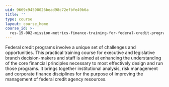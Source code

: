 ```yaml
---
uid: 9669c94590026bead98c72efbfe49b6a
title: ''
type: course
layout: course_home
course_id: >-
  res-15-002-mission-metrics-finance-training-for-federal-credit-program-professionals-summer-2016
---
```

Federal credit programs involve a unique set of challenges and opportunities. This practical training course for executive and legislative branch decision-makers and staff is aimed at enhancing the understanding of the core financial principles necessary to most effectively design and run those programs. It brings together institutional analysis, risk management and corporate finance disciplines for the purpose of improving the management of federal credit agency resources.
